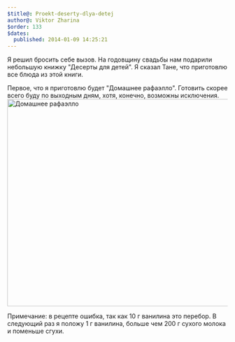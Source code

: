 ```yaml
---
$title@: Proekt-deserty-dlya-detej
author@: Viktor Zharina
$order: 133
$dates:
  published: 2014-01-09 14:25:21
---
```

Я решил бросить себе вызов. На годовщину свадьбы нам подарили небольшую книжку "Десерты для детей". Я сказал Тане, что приготовлю все блюда из этой книги.



Первое, что я приготовлю будет "Домашнее рафаэлло". Готовить скорее всего буду по выходным дням, хотя, конечно, возможны исключения.<img src="https://dl.dropboxusercontent.com/u/6941254/domashnee_rafaello.jpg" width="581" height="474" alt="Домашнее рафаэлло" class="alignleft" />



Примечание: в рецепте ошибка, так как 10 г ванилина это перебор. В следующий раз я положу 1 г ванилина, больше чем 200 г сухого молока и поменьше сгухи.